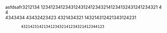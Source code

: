 asfdsafr3212134
12341234123431243124123432141234132431241234321
4  
4  
  4343434
    43432423423
       4321434321
           143214312421343124231
           
           
           
           
           
           
           
           
           
           
           
           
           
           
           
           
           4321423142134123432141234321412344123
